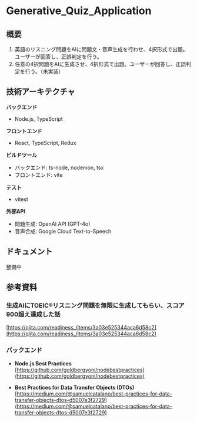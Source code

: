 # Generative_Quiz_Application

## 概要
1. 英語のリスニング問題をAIに問題文・音声生成を行わせ、4択形式で出題。  
ユーザーが回答し、正誤判定を行う。
2. 任意の4択問題をAIに生成させ、4択形式で出題。ユーザーが回答し、正誤判定を行う。（未実装）

## 技術アーキテクチャ

**バックエンド**
- Node.js, TypeScript

**フロントエンド**
- React, TypeScript, Redux

**ビルドツール**  
- バックエンド: ts-node, nodemon, tsx
- フロントエンド: vite

**テスト**  
- vitest

**外部API**  
- 問題生成: OpenAI API (GPT-4o)  
- 音声合成: Google Cloud Text-to-Speech  

## ドキュメント
整備中

## 参考資料

### 生成AIにTOEIC®リスニング問題を無限に生成してもらい、スコア900超え達成した話
[https://qiita.com/readiness_/items/3a03e525344aca6d58c2](https://qiita.com/readiness_/items/3a03e525344aca6d58c2)

### バックエンド
- **Node.js Best Practices**  
  [https://github.com/goldbergyoni/nodebestpractices](https://github.com/goldbergyoni/nodebestpractices)

- **Best Practices for Data Transfer Objects (DTOs)**  
  [https://medium.com/@samuelcatalano/best-practices-for-data-transfer-objects-dtos-d5007e3f2729](https://medium.com/@samuelcatalano/best-practices-for-data-transfer-objects-dtos-d5007e3f2729)

